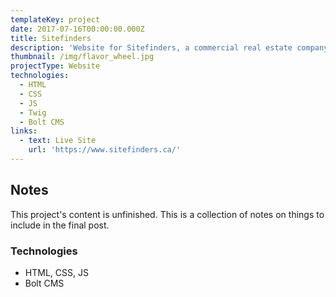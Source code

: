 ```yaml
---
templateKey: project
date: 2017-07-16T00:00:00.000Z
title: Sitefinders
description: 'Website for Sitefinders, a commercial real estate company.'
thumbnail: /img/flavor_wheel.jpg
projectType: Website
technologies:
  - HTML
  - CSS
  - JS
  - Twig
  - Bolt CMS
links:
  - text: Live Site
    url: 'https://www.sitefinders.ca/'
---
```


## Notes
This project's content is unfinished. This is a collection of notes on things to include in the final post.

### Technologies
- HTML, CSS, JS
- Bolt CMS
